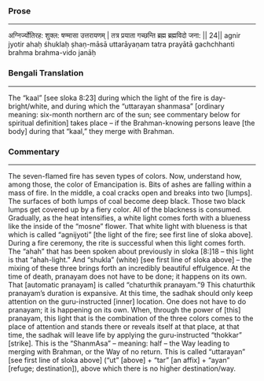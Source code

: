 ### Prose 
 --- 
अग्निर्ज्योतिरह: शुक्ल: षण्मासा उत्तरायणम् |
तत्र प्रयाता गच्छन्ति ब्रह्म ब्रह्मविदो जना: || 24||
agnir jyotir ahaḥ śhuklaḥ ṣhaṇ-māsā uttarāyaṇam
tatra prayātā gachchhanti brahma brahma-vido janāḥ

### Bengali Translation 
 --- 
The “kaal” [see sloka 8:23] during which the light of the fire is day-bright/white, and during which the “uttarayan shanmasa” [ordinary meaning: six-month northern arc of the sun; see commentary below for spiritual definition] takes place – if the Brahman-knowing persons leave [the body] during that “kaal,” they merge with Brahman.

### Commentary 
 --- 
The seven-flamed fire has seven types of colors. Now, understand how, among those, the color of Emancipation is. Bits of ashes are falling within a mass of fire. In the middle, a coal cracks open and breaks into two [lumps]. The surfaces of both lumps of coal become deep black. Those two black lumps get covered up by a fiery color. All of the blackness is consumed. Gradually, as the heat intensifies, a white light comes forth with a blueness like the inside of the “mosne” flower. That white light with blueness is that which is called “agnijyoti” [the light of the fire; see first line of sloka above]. During a fire ceremony, the rite is successful when this light comes forth. The “ahah” that has been spoken about previously in sloka [8:]18 – this light is that “ahah-light.” And “shukla” (white) [see first line of sloka above] – the mixing of these three brings forth an incredibly beautiful effulgence. At the time of death, pranayam does not have to be done; it happens on its own. That [automatic pranayam] is called “chaturthik pranayam.”9 This chaturthik pranayam’s duration is expansive. At this time, the sadhak should only keep attention on the guru-instructed [inner] location. One does not have to do pranayam; it is happening on its own. When, through the power of [this] pranayam, this light that is the combination of the three colors comes to the place of attention and stands there or reveals itself at that place, at that time, the sadhak will leave life by applying the guru-instructed “thokkar” [strike]. This is the “ShanmAsa” – meaning: half – the Way leading to merging with Brahman, or the Way of no return. This is called “uttarayan” [see first line of sloka above] (“ut” [above] + “tar” [an affix] + “ayan” [refuge; destination]), above which there is no higher destination/way.